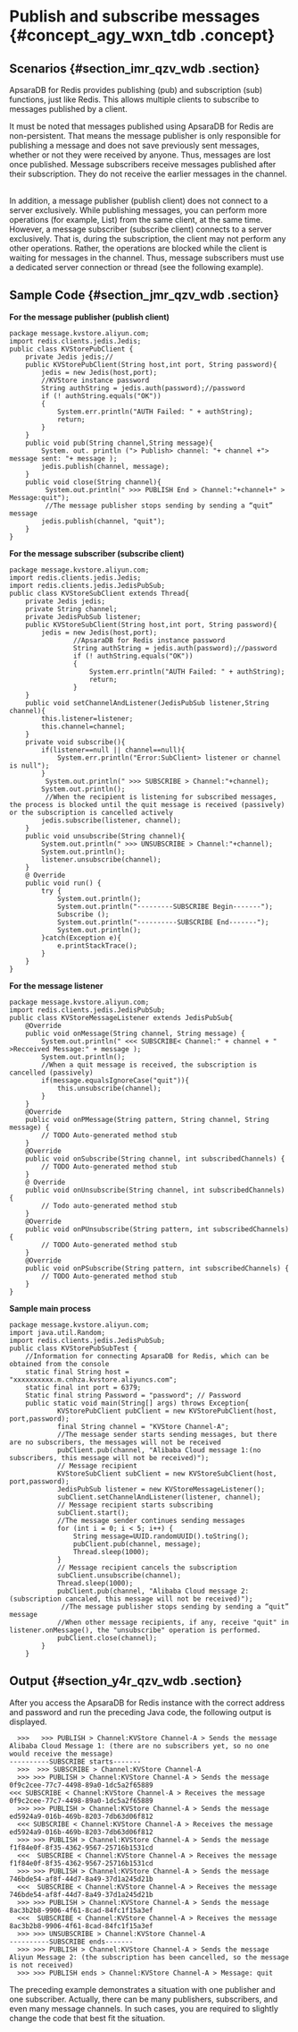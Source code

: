 # Publish and subscribe messages {#concept_agy_wxn_tdb .concept}

## Scenarios {#section_imr_qzv_wdb .section}

ApsaraDB for Redis provides publishing \(pub\) and subscription \(sub\) functions, just like Redis. This allows multiple clients to subscribe to messages published by a client.

It must be noted that messages published using ApsaraDB for Redis are non-persistent. That means the message publisher is only responsible for publishing a message and does not save previously sent messages, whether or not they were received by anyone. Thus, messages are lost once published. Message subscribers receive messages published after their subscription. They do not receive the earlier messages in the channel.  

In addition, a message publisher \(publish client\) does not connect to a server exclusively. While publishing messages, you can perform more operations \(for example, List\) from the same client, at the same time. However, a message subscriber \(subscribe client\) connects to a server exclusively. That is, during the subscription, the client may not perform any other operations. Rather, the operations are blocked while the client is waiting for messages in the channel. Thus, message subscribers must use a dedicated server connection or thread \(see the following example\).      

## Sample Code {#section_jmr_qzv_wdb .section}

**For the message publisher \(publish client\)**

```
package message.kvstore.aliyun.com;
import redis.clients.jedis.Jedis;
public class KVStorePubClient {
    private Jedis jedis;//
    public KVStorePubClient(String host,int port, String password){
        jedis = new Jedis(host,port);
        //KVStore instance password
        String authString = jedis.auth(password);//password
        if (! authString.equals("OK"))
        {
            System.err.println("AUTH Failed: " + authString);
            return;
        }
    }
    public void pub(String channel,String message){
        System. out. println ("> Publish> channel: "+ channel +"> message sent: "+ message );
        jedis.publish(channel, message);
    }
    public void close(String channel){
         System.out.println(" >>> PUBLISH End > Channel:"+channel+" > Message:quit");
         //The message publisher stops sending by sending a “quit” message
        jedis.publish(channel, "quit");
    }
}
```

**For the message subscriber \(subscribe client\)**

```
package message.kvstore.aliyun.com;
import redis.clients.jedis.Jedis;
import redis.clients.jedis.JedisPubSub;
public class KVStoreSubClient extends Thread{
    private Jedis jedis;
    private String channel;
    private JedisPubSub listener;
    public KVStoreSubClient(String host,int port, String password){
        jedis = new Jedis(host,port);
                //ApsaraDB for Redis instance password
                String authString = jedis.auth(password);//password
                if (! authString.equals("OK"))
                {
                    System.err.println("AUTH Failed: " + authString);
                    return;
                }
    }
    public void setChannelAndListener(JedisPubSub listener,String channel){
        this.listener=listener;
        this.channel=channel;
    }
    private void subscribe(){
        if(listener==null || channel==null){
            System.err.println("Error:SubClient> listener or channel is null");
        }
         System.out.println(" >>> SUBSCRIBE > Channel:"+channel);
        System.out.println();
         //When the recipient is listening for subscribed messages, the process is blocked until the quit message is received (passively) or the subscription is cancelled actively
        jedis.subscribe(listener, channel);
    }
    public void unsubscribe(String channel){
        System.out.println(" >>> UNSUBSCRIBE > Channel:"+channel);
        System.out.println();
        listener.unsubscribe(channel);
    }
    @ Override
    public void run() {
        try {
            System.out.println();
            System.out.println("---------SUBSCRIBE Begin-------");
            Subscribe ();
            System.out.println("----------SUBSCRIBE End-------");
            System.out.println();
        }catch(Exception e){
            e.printStackTrace();
        }
    }
}
```

**For the message listener**

```
package message.kvstore.aliyun.com;
import redis.clients.jedis.JedisPubSub;
public class KVStoreMessageListener extends JedisPubSub{
    @Override
    public void onMessage(String channel, String message) {
        System.out.println(" <<< SUBSCRIBE< Channel:" + channel + " >Recceived Message:" + message );
        System.out.println();
        //When a quit message is received, the subscription is cancelled (passively)
        if(message.equalsIgnoreCase("quit")){
            this.unsubscribe(channel);
        }
    }
    @Override
    public void onPMessage(String pattern, String channel, String message) {
        // TODO Auto-generated method stub
    }
    @Override
    public void onSubscribe(String channel, int subscribedChannels) {
        // TODO Auto-generated method stub
    }
    @ Override
    public void onUnsubscribe(String channel, int subscribedChannels) {
        // Todo auto-generated method stub
    }
    @Override
    public void onPUnsubscribe(String pattern, int subscribedChannels) {
        // TODO Auto-generated method stub
    }
    @Override
    public void onPSubscribe(String pattern, int subscribedChannels) {
        // TODO Auto-generated method stub
    }
}
```

**Sample main process**

```
package message.kvstore.aliyun.com;
import java.util.Random;
import redis.clients.jedis.JedisPubSub;
public class KVStorePubSubTest {
    //Information for connecting ApsaraDB for Redis, which can be obtained from the console
    static final String host = "xxxxxxxxxx.m.cnhza.kvstore.aliyuncs.com";
    static final int port = 6379;
    Static final string Password = "password"; // Password
    public static void main(String[] args) throws Exception{
            KVStorePubClient pubClient = new KVStorePubClient(host, port,password);
            final String channel = "KVStore Channel-A";
            //The message sender starts sending messages, but there are no subscribers, the messages will not be received
            pubClient.pub(channel, "Alibaba Cloud message 1:(no subscribers, this message will not be received)");
            // Message recipient
            KVStoreSubClient subClient = new KVStoreSubClient(host, port,password);
            JedisPubSub listener = new KVStoreMessageListener();
            subClient.setChannelAndListener(listener, channel);
            // Message recipient starts subscribing
            subClient.start();
            //The message sender continues sending messages
            for (int i = 0; i < 5; i++) {
                String message=UUID.randomUUID().toString();
                pubClient.pub(channel, message);
                Thread.sleep(1000);
            }
            // Message recipient cancels the subscription
            subClient.unsubscribe(channel);
            Thread.sleep(1000);
            pubClient.pub(channel, "Alibaba Cloud message 2:(subscription cancaled, this message will not be received)");
             //The message publisher stops sending by sending a “quit” message
            //When other message recipients, if any, receive "quit" in listener.onMessage(), the "unsubscribe" operation is performed.
            pubClient.close(channel);
        }
    }
```

## Output {#section_y4r_qzv_wdb .section}

After you access the ApsaraDB for Redis instance with the correct address and password and run the preceding Java code, the following output is displayed.

```
  >>>   >>> PUBLISH > Channel:KVStore Channel-A > Sends the message Alibaba Cloud Message 1: (there are no subscribers yet, so no one would receive the message)
----------SUBSCRIBE starts-------
  >>>  >>> SUBSCRIBE > Channel:KVStore Channel-A
  >>> >>> PUBLISH > Channel:KVStore Channel-A > Sends the message 0f9c2cee-77c7-4498-89a0-1dc5a2f65889
<<< SUBSCRIBE < Channel:KVStore Channel-A > Receives the message 0f9c2cee-77c7-4498-89a0-1dc5a2f65889
  >>> >>> PUBLISH > Channel:KVStore Channel-A > Sends the message ed5924a9-016b-469b-8203-7db63d06f812
  <<< SUBSCRIBE < Channel:KVStore Channel-A > Receives the message ed5924a9-016b-469b-8203-7db63d06f812
  >>> >>> PUBLISH > Channel:KVStore Channel-A > Sends the message f1f84e0f-8f35-4362-9567-25716b1531cd
  <<<  SUBSCRIBE < Channel:KVStore Channel-A > Receives the message f1f84e0f-8f35-4362-9567-25716b1531cd
  >>> >>> PUBLISH > Channel:KVStore Channel-A > Sends the message 746bde54-af8f-44d7-8a49-37d1a245d21b
  <<<  SUBSCRIBE < Channel:KVStore Channel-A > Receives the message 746bde54-af8f-44d7-8a49-37d1a245d21b
  >>> >>> PUBLISH > Channel:KVStore Channel-A > Sends the message 8ac3b2b8-9906-4f61-8cad-84fc1f15a3ef
  <<<  SUBSCRIBE < Channel:KVStore Channel-A > Receives the message 8ac3b2b8-9906-4f61-8cad-84fc1f15a3ef
  >>> >>> UNSUBSCRIBE > Channel:KVStore Channel-A
----------SUBSCRIBE ends-------
  >>> >>> PUBLISH > Channel:KVStore Channel-A > Sends the message Aliyun Message 2: (the subscription has been cancelled, so the message is not received)
  >>> >>> PUBLISH ends > Channel:KVStore Channel-A > Message: quit
```

The preceding example demonstrates a situation with one publisher and one subscriber. Actually, there can be many publishers, subscribers, and even many message channels. In such cases, you are required to slightly change the code that best fit the situation.

